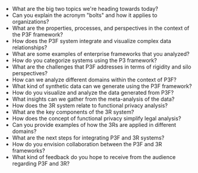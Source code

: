 - What are the big two topics we're heading towards today?
- Can you explain the acronym "bolts" and how it applies to organizations?
- What are the properties, processes, and perspectives in the context of the P3F framework?
- How does the P3F system integrate and visualize complex data relationships?
- What are some examples of enterprise frameworks that you analyzed?
- How do you categorize systems using the P3 framework?
- What are the challenges that P3F addresses in terms of rigidity and silo perspectives?
- How can we analyze different domains within the context of P3F?
- What kind of synthetic data can we generate using the P3F framework?
- How do you visualize and analyze the data generated from P3F?
- What insights can we gather from the meta-analysis of the data?
- How does the 3R system relate to functional privacy analysis?
- What are the key components of the 3R system?
- How does the concept of functional privacy simplify legal analysis?
- Can you provide examples of how the 3Rs are applied in different domains?
- What are the next steps for integrating P3F and 3R systems?
- How do you envision collaboration between the P3F and 3R frameworks?
- What kind of feedback do you hope to receive from the audience regarding P3F and 3R?
